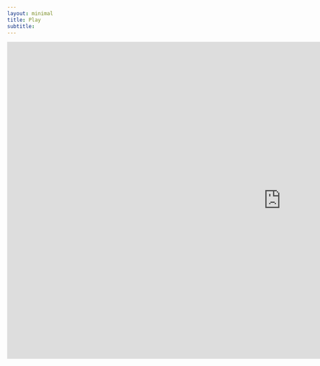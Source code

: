 ```yaml
---
layout: minimal
title: Play
subtitle:
---
```


<iframe frameborder="0" src="https://itch.io/embed-upload/2120860?color=333333" width="1280" height="740"><a href="https://purenukage.itch.io/smart-contract-builder">Play Smart Contract Builder on itch.io</a></iframe>
